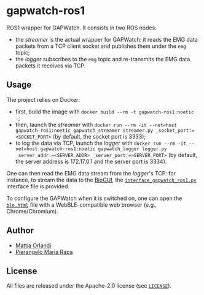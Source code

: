 # gapwatch-ros1
ROS1 wrapper for GAPWatch. It consists in two ROS nodes:

- the _streamer_ is the actual wrapper for GAPWatch: it reads the EMG data packets from a TCP client socket and publishes them under the `emg` topic;
- the _logger_ subscribes to the `emg` topic and re-transmits the EMG data packets it receives via TCP.

## Usage
The project relies on Docker:

- first, build the image with `docker build --rm -t gapwatch-ros1:noetic .`;
- then, launch the _streamer_ with `docker run --rm -it --net=host gapwatch-ros1:noetic gapwatch_streamer streamer.py _socket_port:=<SOCKET_PORT>` (by default, the socket port is 3333);
- to log the data via TCP, launch the _logger_ with `docker run --rm -it --net=host gapwatch-ros1:noetic gapwatch_logger logger.py _server_addr:=<SERVER_ADDR> _server_port:=>SERVER_PORT>` (by default, the server address is 172.17.0.1 and the server port is 3334).

One can then read the EMG data stream from the _logger_'s TCP: for instance, to stream the data to the [BioGUI](https://github.com/pulp-bio/biogui), the [`interface_gapwatch_ros1.py`](https://github.com/pulp-bio/emg-ros2/blob/main/gapwatch-ros1/interface_gapwatch_ros1.py) interface file is provided.

To configure the GAPWatch when it is switched on, one can open the [`ble.html`](https://github.com/pulp-bio/emg-ros2/blob/main/gapwatch-ros1/ble.html) file with a WebBLE-compatible web browser (e.g., Chrome/Chromium).

## Author
- [Mattia Orlandi](https://www.unibo.it/sitoweb/mattia.orlandi/en)
- [Pierangelo Maria Rapa](https://www.unibo.it/sitoweb/pierangelomaria.rapa/en)

## License
All files are released under the Apache-2.0 license (see [`LICENSE`](https://github.com/pulp-bio/emg-ros2/blob/main/LICENSE)).
